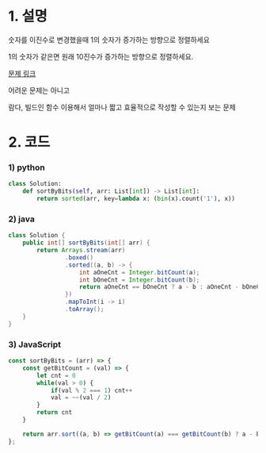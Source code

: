 # 1. 설명
숫자를 이진수로 변경했을때 1의 숫자가 증가하는 방향으로 정렬하세요

1의 숫자가 같은면 원래 10진수가 증가하는 방향으로 정렬하세요.


[문제 링크](https://leetcode.com/problems/sort-integers-by-the-number-of-1-bits/)

어려운 문제는 아니고 

람다, 빌드인 함수 이용해서 얼마나 짧고 효율적으로 작성할 수 있는지 보는 문제

# 2. 코드
### 1) python
```python
class Solution:
    def sortByBits(self, arr: List[int]) -> List[int]:
        return sorted(arr, key=lambda x: (bin(x).count('1'), x))
```

### 2) java
```java
class Solution {
    public int[] sortByBits(int[] arr) {
        return Arrays.stream(arr)
                .boxed()
                .sorted((a, b) -> {
                    int aOneCnt = Integer.bitCount(a);
                    int bOneCnt = Integer.bitCount(b);
                    return aOneCnt == bOneCnt ? a - b : aOneCnt - bOneCnt;
                })
                .mapToInt(i -> i)
                .toArray();
    }
}
```

### 3) JavaScript
```js
const sortByBits = (arr) => {
    const getBitCount = (val) => {
        let cnt = 0
        while(val > 0) {
            if(val % 2 === 1) cnt++
            val = ~~(val / 2)
        }
        return cnt
    }

    return arr.sort((a, b) => getBitCount(a) === getBitCount(b) ? a - b : getBitCount(a) - getBitCount(b))
};
```